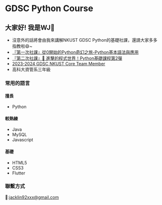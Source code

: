 # GDSC Python Course
## 大家好! 我是WJ🐢
- 沒意外的話將會由我來講解NKUST GDSC Python的基礎社課，還請大家多多指教啦😄~
- [『第一次社課』從0開始的Python奇幻之旅-Python基本語法與應用](https://reurl.cc/z65kRp)
- [『第二次社課』📣 進擊的程式世界！Python基礎課程第2彈](https://reurl.cc/E1NlzA)
- [2023-2024 GDSC NKUST Core Team Member](https://gdsc.community.dev/national-kaohsiung-university-of-science-and-technology/)
- 高科大資管系三年級
### 常用的語言
#### 擅長
- Python
#### 較熟練
- Java
- MySQL
- Javascript
#### 基礎
- HTML5
- CSS3
- Flutter
### 聯繫方式
📧:jacklin92xxx@gmail.com
